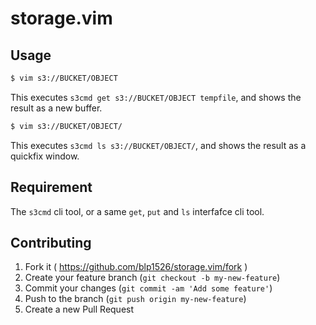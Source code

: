 # storage.vim

## Usage

```markdown
$ vim s3://BUCKET/OBJECT
```

This executes `s3cmd get s3://BUCKET/OBJECT tempfile`, and shows the result as a new buffer.

```markdown
$ vim s3://BUCKET/OBJECT/
```

This executes `s3cmd ls s3://BUCKET/OBJECT/`, and shows the result as a quickfix window.

## Requirement

The `s3cmd` cli tool, or a same `get`, `put` and `ls` interfafce cli tool.

## Contributing

1. Fork it ( https://github.com/blp1526/storage.vim/fork )
1. Create your feature branch (`git checkout -b my-new-feature`)
1. Commit your changes (`git commit -am 'Add some feature'`)
1. Push to the branch (`git push origin my-new-feature`)
1. Create a new Pull Request
